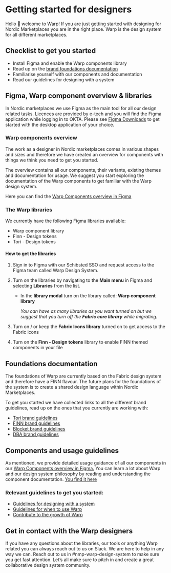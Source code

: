 # Getting started for designers

Hello 👋 welcome to Warp! If you are just getting started with designing for Nordic Marketplaces you are in the right place. Warp is the design system for all different marketplaces. 

## Checklist to get you started

- Install Figma and enable the Warp components library
- Read up on the [brand foundations documentation](#foundations-documentation)
- Familiarise yourself with our components and documentation
- Read our guidelines for designing with a system

## Figma, Warp component overview & libraries

In Nordic marketplaces we use Figma as the main tool for all our design related tasks. Licences are provided by e-tech and you will find the Figma application while logging in to OKTA. Please see [Figma Downloads](https://www.figma.com/downloads/) to get started with the desktop application of your choice.

### Warp components overview

The work as a designer in Nordic marketplaces comes in various shapes and sizes and therefore we have created an overview for components with things we think you need to get you started.

The overview contains all our components, their variants, existing themes and documentation for usage. We suggest you start exploring the documentation of the Warp components to get familiar with the Warp design system.

Here you can find the [Warp Components overview in Figma](https://www.figma.com/file/nkiRpuVu6XRfvY96BA80H8/01.-Component-overview?type=design&node-id=202-8914)

### The Warp libraries

We currently have the following Figma libraries available:

- Warp component library
- Finn - Design tokens
- Tori - Design tokens

#### How to get the libraries

1. Sign in to Figma with our Schibsted SSO and request access to the Figma team called Warp Design System.
2. Turn on the libraries by navigating to the **Main menu** in Figma and selecting **Libraries** from the list.
    - In the **library modal** turn on the library called: **Warp component library**
        
        *You can have as many libraries as you want turned on but we suggest that you turn off the **Fabric core library** while migrating.*
        
3. Turn on / or keep the **Fabric Icons library** turned on to get access to the Fabric icons
4. Turn on the **Finn - Design tokens** library to enable FINN themed components in your file

## Foundations documentation

The foundations of Warp are currently based on the Fabric design system and therefore have a FINN flavour. The future plans for the foundations of the system is to create a shared design language within Nordic Marketplaces.

To get you started we have collected links to all the different brand guidelines, read up on the ones that you currently are working with:

- [Tori brand guidelines](https://drive.google.com/drive/folders/1eijR8Sk2GfoRmDlvHbIfapZlq77itmaz?usp=sharing)
- [FINN brand guidelines](https://drive.google.com/file/d/1MdBcQfseDJTOeSINDP8hmCiDGMNNSY0P/view?usp=sharing)
- [Blocket brand guidelines](https://drive.google.com/file/d/1eSLUXIK3mapZaipWgy5oicOD0Mq1P2Sw/view?usp=sharing)
- [DBA brand guidelines](https://drive.google.com/file/d/1qLoyCEaSZ4bBUOd5IGrbDpUHBKlb81cD/view?usp=sharing)

## Components and usage guidelines

As mentioned, we provide detailed usage guidance of all our components in our [Warp Components overview in Figma.](https://www.figma.com/file/nkiRpuVu6XRfvY96BA80H8/01.-Component-overview?type=design&node-id=202-8914) You can learn a lot about Warp and our design system philosophy by reading and understanding the component documentation. [You find it here](https://www.figma.com/file/nkiRpuVu6XRfvY96BA80H8/01.-Component-overview?type=design&node-id=202-8914)

### Relevant guidelines to get you started:

- [Guidelines for designing with a system](/guidelines/design-system/)
- [Guidelines for when to use Warp](/guidelines/design-system/#when-to-use-warp)
- [Contribute to the growth of Warp](/collaborate/contribute/)

## Get in contact with the Warp designers

If you have any questions about the libraries, our tools or anything Warp related you can always reach out to us on Slack. We are here to help in any way we can. Reach out to us in #nmp-warp-design-system to make sure you get fast attention. Let’s all make sure to pitch in and create a great collaborative design system community.